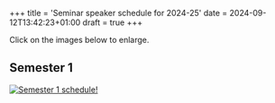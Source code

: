+++
title = 'Seminar speaker schedule for 2024-25'
date = 2024-09-12T13:42:23+01:00
draft = true
+++

Click on the images below to enlarge.

## Semester 1

[![Semester 1 schedule!](https://people.bath.ac.uk/hppt20/AIMS/AIMS_2425_Schedule.png)](https://people.bath.ac.uk/hppt20/AIMS/AIMS_2425_Schedule.png)
